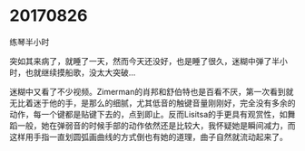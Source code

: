 # 20170826

练琴半小时

突如其来病了，就睡了一天，然而今天还没好，也是睡了很久，迷糊中弹了半小时，也就继续摸船歌，没太大突破...

迷糊中又看了不少视频。Zimerman的肖邦和舒伯特也是百看不厌，第一次看到就无比着迷于他的手，是那么的细腻，尤其低音的触键音量刚刚好，完全没有多余的动作，每一个键都是贴键下去的，点到即止。反而Lisitsa的手更具有观赏性，如舞蹈一般，她在弹弱音的时候手部的动作依然还是比较大，我怀疑她是瞬间减力，而这样用手指一直划圆弧画曲线的方式倒也有她的道理，曲子自然就流动起来了。
